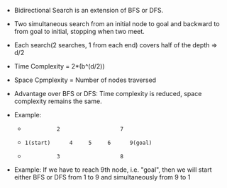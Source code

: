 - Bidirectional Search is an extension of BFS or DFS.
- Two simultaneous search from an initial node to goal and backward to from goal to initial, stopping when two meet.
- Each search(2 searches, 1 from each end) covers half of the depth => d/2
- Time Complexity = 2*(b^(d/2))
- Space Cpmplexity = Number of nodes traversed
- Advantage over BFS or DFS: Time complexity is reduced, space complexity remains the same.

- Example:



  
  *               2                   7
  *     1(start)      4     5     6      9(goal)
  *               3                   8

- Example: If we have to reach 9th node, i.e. "goal", then we will start either BFS or DFS from 1 to 9 and simultaneously from 9 to 1
  
